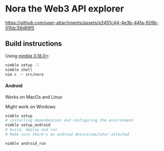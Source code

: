 # Nora the Web3 API explorer

https://github.com/user-attachments/assets/e2451c44-4e3b-44fa-926b-01fdc39d89f5

## Build instructions

Using [nimble 0.18.0+](https://github.com/nim-lang/nimble/releases):

```sh
nimble setup -l
nimble shell
nim c -r src/nora
```

#### Android
Works on MacOs and Linux

Might work on Windows

```sh
nimble setup
# installing dependencies and configuring the environment
nimble setup_android
# build, deploy and run
# Make sure there's an android device/emulator attached

nimble android_run
```
